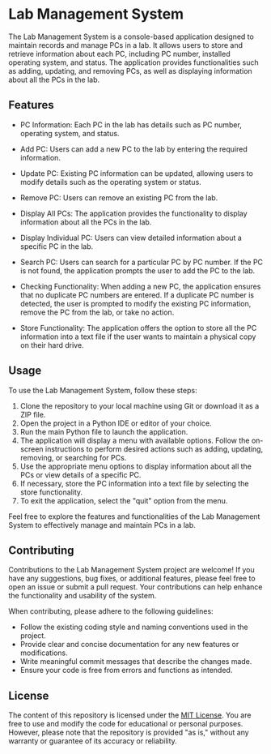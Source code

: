 # Lab Management System

The Lab Management System is a console-based application designed to maintain records and manage PCs in a lab. It allows users to store and retrieve information about each PC, including PC number, installed operating system, and status. The application provides functionalities such as adding, updating, and removing PCs, as well as displaying information about all the PCs in the lab.

## Features

- PC Information: Each PC in the lab has details such as PC number, operating system, and status.

- Add PC: Users can add a new PC to the lab by entering the required information.

- Update PC: Existing PC information can be updated, allowing users to modify details such as the operating system or status.

- Remove PC: Users can remove an existing PC from the lab.

- Display All PCs: The application provides the functionality to display information about all the PCs in the lab.

- Display Individual PC: Users can view detailed information about a specific PC in the lab.

- Search PC: Users can search for a particular PC by PC number. If the PC is not found, the application prompts the user to add the PC to the lab.

- Checking Functionality: When adding a new PC, the application ensures that no duplicate PC numbers are entered. If a duplicate PC number is detected, the user is prompted to modify the existing PC information, remove the PC from the lab, or take no action.

- Store Functionality: The application offers the option to store all the PC information into a text file if the user wants to maintain a physical copy on their hard drive.

## Usage

To use the Lab Management System, follow these steps:

1. Clone the repository to your local machine using Git or download it as a ZIP file.
2. Open the project in a Python IDE or editor of your choice.
3. Run the main Python file to launch the application.
4. The application will display a menu with available options. Follow the on-screen instructions to perform desired actions such as adding, updating, removing, or searching for PCs.
5. Use the appropriate menu options to display information about all the PCs or view details of a specific PC.
6. If necessary, store the PC information into a text file by selecting the store functionality.
7. To exit the application, select the "quit" option from the menu.

Feel free to explore the features and functionalities of the Lab Management System to effectively manage and maintain PCs in a lab.

## Contributing

Contributions to the Lab Management System project are welcome! If you have any suggestions, bug fixes, or additional features, please feel free to open an issue or submit a pull request. Your contributions can help enhance the functionality and usability of the system.

When contributing, please adhere to the following guidelines:

- Follow the existing coding style and naming conventions used in the project.
- Provide clear and concise documentation for any new features or modifications.
- Write meaningful commit messages that describe the changes made.
- Ensure your code is free from errors and functions as intended.

## License

The content of this repository is licensed under the [MIT License](LICENSE). You are free to use and modify the code for educational or personal purposes. However, please note that the repository is provided "as is," without any warranty or guarantee of its accuracy or reliability.
